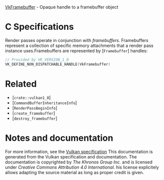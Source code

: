 [VkFramebuffer](https://www.khronos.org/registry/vulkan/specs/1.3-extensions/man/html/VkFramebuffer.html) - Opaque handle to a framebuffer object

# C Specifications
Render passes operate in conjunction with *framebuffers*.
Framebuffers represent a collection of specific memory attachments that a
render pass instance uses.Framebuffers are represented by [`Framebuffer`] handles:
```c
// Provided by VK_VERSION_1_0
VK_DEFINE_NON_DISPATCHABLE_HANDLE(VkFramebuffer)
```

# Related
- [`crate::vulkan1_0`]
- [`CommandBufferInheritanceInfo`]
- [`RenderPassBeginInfo`]
- [`create_framebuffer`]
- [`destroy_framebuffer`]

# Notes and documentation
For more information, see the [Vulkan specification](https://www.khronos.org/registry/vulkan/specs/1.3-extensions/html/vkspec.html)
This documentation is generated from the Vulkan specification and documentation.
The documentation is copyrighted by *The Khronos Group Inc.* and is licensed under *Creative Commons Attribution 4.0 International*.
his license explicitely allows adapting the source material as long as proper credit is given.
        